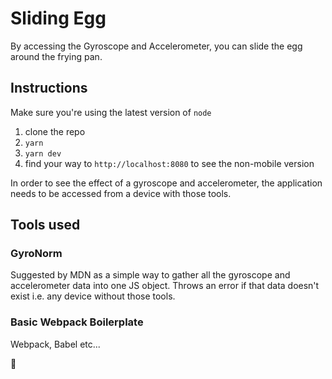 # Sliding Egg

By accessing the Gyroscope and Accelerometer, you can slide the egg around the frying pan.

## Instructions

Make sure you're using the latest version of `node`

1. clone the repo
2. `yarn`
3. `yarn dev`
4. find your way to `http://localhost:8080` to see the non-mobile version

In order to see the effect of a gyroscope and accelerometer, the application needs to be accessed from a device with those tools.

## Tools used

### GyroNorm

Suggested by MDN as a simple way to gather all the gyroscope and accelerometer data into one JS object. Throws an error if that data doesn't exist i.e. any device without those tools.

### Basic Webpack Boilerplate

Webpack, Babel etc...

🍳
